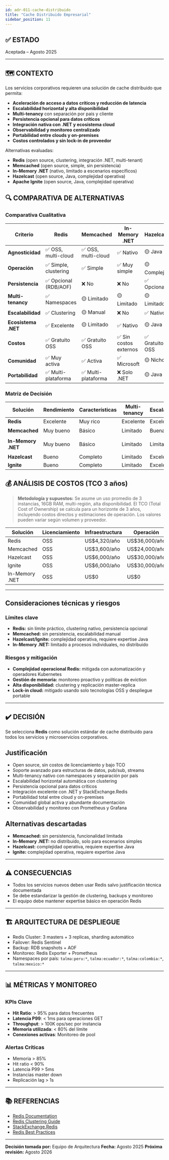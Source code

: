 ```yaml
---
id: adr-011-cache-distribuido
title: "Cache Distribuido Empresarial"
sidebar_position: 11
---
```


## ✅ ESTADO

Aceptada – Agosto 2025

---

## 🗺️ CONTEXTO

Los servicios corporativos requieren una solución de cache distribuido que permita:

- **Aceleración de acceso a datos críticos y reducción de latencia**
- **Escalabilidad horizontal y alta disponibilidad**
- **Multi-tenancy** con separación por país y cliente
- **Persistencia opcional para datos críticos**
- **Integración nativa con .NET y ecosistema cloud**
- **Observabilidad y monitoreo centralizado**
- **Portabilidad entre clouds y on-premises**
- **Costos controlados y sin lock-in de proveedor**

Alternativas evaluadas:

- **Redis** (open source, clustering, integración .NET, multi-tenant)
- **Memcached** (open source, simple, sin persistencia)
- **In-Memory .NET** (nativo, limitado a escenarios específicos)
- **Hazelcast** (open source, Java, complejidad operativa)
- **Apache Ignite** (open source, Java, complejidad operativa)

## 🔍 COMPARATIVA DE ALTERNATIVAS

### Comparativa Cualitativa

| Criterio              | Redis | Memcached | In-Memory .NET | Hazelcast | Ignite |
|----------------------|-------|-----------|---------------|-----------|--------|
| **Agnosticidad**     | ✅ OSS, multi-cloud | ✅ OSS, multi-cloud | ✅ Nativo | 🟡 Java | 🟡 Java |
| **Operación**        | ✅ Simple, clustering | ✅ Simple | ✅ Muy simple | 🟡 Complejo | 🟡 Complejo |
| **Persistencia**     | ✅ Opcional (RDB/AOF) | ❌ No | ❌ No | ✅ Opcional | ✅ Opcional |
| **Multi-tenancy**    | ✅ Namespaces | 🟡 Limitado | 🟡 Limitado | 🟡 Limitado | 🟡 Limitado |
| **Escalabilidad**    | ✅ Clustering | 🟡 Manual | ❌ No | ✅ Nativo | ✅ Nativo |
| **Ecosistema .NET**  | ✅ Excelente | 🟡 Limitado | ✅ Nativo | 🟡 Java | 🟡 Java |
| **Costos**           | ✅ Gratuito OSS | ✅ Gratuito OSS | ✅ Sin costos externos | ✅ Gratuito OSS | ✅ Gratuito OSS |
| **Comunidad**        | ✅ Muy activa | ✅ Activa | ✅ Microsoft | 🟡 Nicho | 🟡 Nicho |
| **Portabilidad**     | ✅ Multi-plataforma | ✅ Multi-plataforma | ❌ Solo .NET | 🟡 Java | 🟡 Java |

### Matriz de Decisión

| Solución         | Rendimiento | Características | Multi-tenancy | Escalabilidad | Recomendación         |
|------------------|-------------|----------------|---------------|---------------|-----------------------|
| **Redis**        | Excelente   | Muy rico       | Excelente     | Excelente     | ✅ **Seleccionada**    |
| **Memcached**    | Muy bueno   | Básico         | Limitado      | Buena         | 🟡 Alternativa         |
| **In-Memory .NET** | Muy bueno | Básico         | Limitado      | Limitada      | 🟡 Casos específicos   |
| **Hazelcast**    | Bueno       | Completo       | Limitado      | Excelente     | ❌ Descartada          |
| **Ignite**       | Bueno       | Completo       | Limitado      | Excelente     | ❌ Descartada          |

## 💰 ANÁLISIS DE COSTOS (TCO 3 años)

> **Metodología y supuestos:** Se asume un uso promedio de 3 instancias, 16GB RAM, multi-región, alta disponibilidad. El TCO (Total Cost of Ownership) se calcula para un horizonte de 3 años, incluyendo costos directos y estimaciones de operación. Los valores pueden variar según volumen y proveedor.

| Solución         | Licenciamiento | Infraestructura | Operación      | TCO 3 años   |
|------------------|---------------|----------------|---------------|--------------|
| Redis            | OSS           | US$4,320/año   | US$36,000/año | US$120,960   |
| Memcached        | OSS           | US$3,600/año   | US$24,000/año | US$82,800    |
| Hazelcast        | OSS           | US$6,000/año   | US$30,000/año | US$108,000   |
| Ignite           | OSS           | US$6,000/año   | US$30,000/año | US$108,000   |
| In-Memory .NET   | OSS           | US$0           | US$0          | US$0         |

---

## Consideraciones técnicas y riesgos

### Límites clave

- **Redis:** sin límite práctico, clustering nativo, persistencia opcional
- **Memcached:** sin persistencia, escalabilidad manual
- **Hazelcast/Ignite:** complejidad operativa, requiere expertise Java
- **In-Memory .NET:** limitado a procesos individuales, no distribuido

### Riesgos y mitigación

- **Complejidad operacional Redis:** mitigada con automatización y operadores Kubernetes
- **Gestión de memoria:** monitoreo proactivo y políticas de eviction
- **Alta disponibilidad:** clustering y replicación master-replica
- **Lock-in cloud:** mitigado usando solo tecnologías OSS y despliegue portable

---

## ✔️ DECISIÓN

Se selecciona **Redis** como solución estándar de cache distribuido para todos los servicios y microservicios corporativos.

## Justificación

- Open source, sin costos de licenciamiento y bajo TCO
- Soporte avanzado para estructuras de datos, pub/sub, streams
- Multi-tenancy nativo con namespaces y separación por país
- Escalabilidad horizontal automática con clustering
- Persistencia opcional para datos críticos
- Integración excelente con .NET y StackExchange.Redis
- Portabilidad total entre cloud y on-premises
- Comunidad global activa y abundante documentación
- Observabilidad y monitoreo con Prometheus y Grafana

## Alternativas descartadas

- **Memcached:** sin persistencia, funcionalidad limitada
- **In-Memory .NET:** no distribuido, solo para escenarios simples
- **Hazelcast:** complejidad operativa, requiere expertise Java
- **Ignite:** complejidad operativa, requiere expertise Java

---

## ⚠️ CONSECUENCIAS

- Todos los servicios nuevos deben usar Redis salvo justificación técnica documentada
- Se debe estandarizar la gestión de clustering, backups y monitoreo
- El equipo debe mantener expertise básico en operación Redis

---

## 🏗️ ARQUITECTURA DE DESPLIEGUE

- Redis Cluster: 3 masters + 3 replicas, sharding automático
- Failover: Redis Sentinel
- Backup: RDB snapshots + AOF
- Monitoreo: Redis Exporter + Prometheus
- Namespaces por país: `talma:peru:*`, `talma:ecuador:*`, `talma:colombia:*`, `talma:mexico:*`

---

## 📊 MÉTRICAS Y MONITOREO

### KPIs Clave

- **Hit Ratio**: > 95% para datos frecuentes
- **Latencia P99**: < 1ms para operaciones GET
- **Throughput**: > 100K ops/sec por instancia
- **Memoria utilizada**: < 80% del límite
- **Conexiones activas**: Monitoreo de pool

### Alertas Críticas

- Memoria > 85%
- Hit ratio < 90%
- Latencia P99 > 5ms
- Instancias master down
- Replicación lag > 1s

---

## 📚 REFERENCIAS

- [Redis Documentation](https://redis.io/documentation)
- [Redis Clustering Guide](https://redis.io/docs/manual/scaling/)
- [StackExchange.Redis](https://github.com/StackExchange/StackExchange.Redis)
- [Redis Best Practices](https://redis.io/docs/manual/clients-guide/)

---

**Decisión tomada por:** Equipo de Arquitectura
**Fecha:** Agosto 2025
**Próxima revisión:** Agosto 2026
